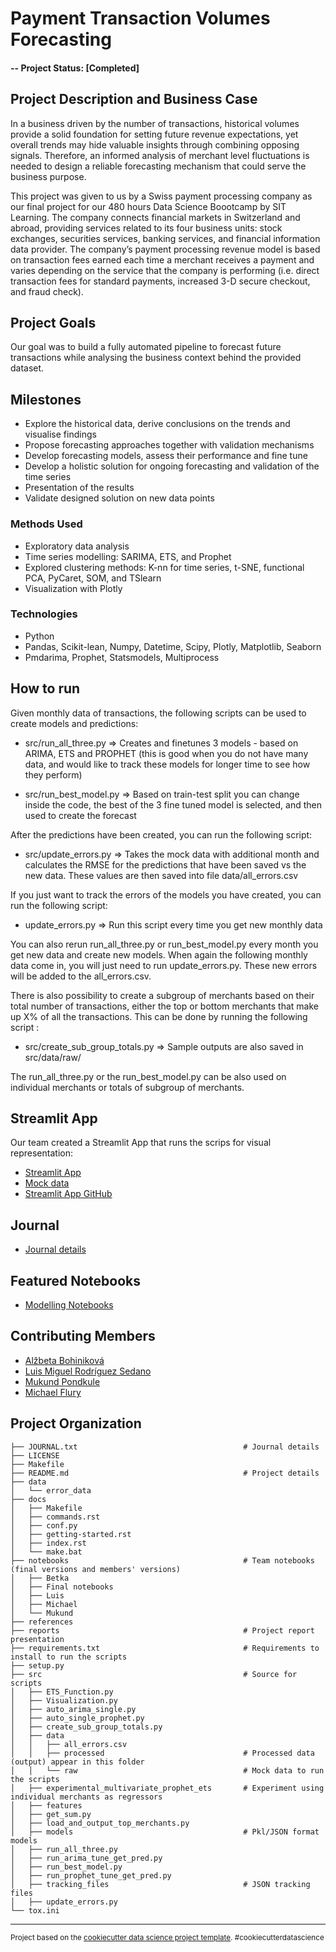 # Payment Transaction Volumes Forecasting

#### -- Project Status: [Completed]

## Project Description and Business Case
In a business driven by the number of transactions, historical volumes provide a solid foundation for setting future revenue expectations, yet overall trends may hide valuable insights through combining opposing signals. Therefore, an informed analysis of merchant level fluctuations is needed to design a reliable forecasting mechanism that could serve the business purpose.

This project was given to us by a Swiss payment processing company as our final project for our 480 hours Data Science Boootcamp by SIT Learning. The company connects financial markets in Switzerland and abroad, providing services related to its four business units: stock exchanges, securities services, banking services, and financial information data provider. The company’s payment processing revenue model is based on transaction fees earned each time a merchant receives a payment and varies depending on the service that the company is performing (i.e. direct transaction fees for standard payments, increased 3-D secure checkout, and fraud check).

## Project Goals
Our goal was to build a fully automated pipeline to forecast future transactions while analysing the business context behind the provided dataset.

## Milestones
* Explore the historical data, derive conclusions on the trends and visualise findings
* Propose forecasting approaches together with validation mechanisms
* Develop forecasting models, assess their performance and fine tune
* Develop a holistic solution for ongoing forecasting and validation of the time series
* Presentation of the results
* Validate designed solution on new data points

### Methods Used
* Exploratory data analysis
* Time series modelling: SARIMA, ETS, and Prophet
* Explored clustering methods: K-nn for time series, t-SNE, functional PCA, PyCaret, SOM, and TSlearn
* Visualization with Plotly

### Technologies
* Python
* Pandas, Scikit-lean, Numpy, Datetime, Scipy, Plotly, Matplotlib, Seaborn
* Pmdarima, Prophet, Statsmodels, Multiprocess

## How to run
Given monthly data of transactions, the following scripts can be used to create models and predictions:
* src/run_all_three.py
=> Creates and finetunes 3 models - based on ARIMA, ETS and PROPHET (this is good when you do not have many data, and would like to track these models for longer time to see how they perform)

* src/run_best_model.py
=> Based on train-test split you can change inside the code, the best of the 3 fine tuned model is selected, and then used to create the forecast

After the predictions have been created, you can run the following script:
* src/update_errors.py
=> Takes the mock data with additional month and calculates the RMSE for the predictions that have been saved vs the new data. These values are then saved into file data/all_errors.csv

If you just want to track the errors of the models you have created, you can run the following script:
* update_errors.py
=> Run this script every time you get new monthly data

You can also rerun run_all_three.py or run_best_model.py every month you get new data and create new models. When again the following monthly data come in, you will just need to run update_errors.py. These new errors will be added to the all_errors.csv.

There is also possibility to create a subgroup of merchants based on their total number of transactions, either the top or bottom merchants that make up X% of all the transactions. This can be done by running the following script :
* src/create_sub_group_totals.py
=> Sample outputs are also saved in src/data/raw/

The run_all_three.py or the run_best_model.py can be also used on individual merchants or totals of subgroup of merchants.

## Streamlit App
Our team created a Streamlit App that runs the scrips for visual representation:
* [Streamlit App](https://transaction-volumes-forecasting-app-py.streamlit.app/)
* [Mock data](https://github.com/mikjf/transaction_volumes_forecasting_streamlit_app/blob/main/mock_data/Mock_Time_Series_Merchants_Transactions_Anonymized.csv)
* [Streamlit App GitHub](https://github.com/mikjf/transaction_volumes_forecasting_streamlit_app)

## Journal
* [Journal details](JOURNAL.txt)

## Featured Notebooks
* [Modelling Notebooks](notebooks/)

## Contributing Members
* [Alžbeta Bohiniková](https://github.com/Betka112)
* [Luis Miguel Rodríguez Sedano](https://github.com/Euphorbix)
* [Mukund Pondkule](https://github.com/mpondkule)
* [Michael Flury](https://github.com/mikjf)

Project Organization
------------

    ├── JOURNAL.txt                                     # Journal details
    ├── LICENSE
    ├── Makefile
    ├── README.md                                       # Project details
    ├── data
    │   └── error_data
    ├── docs
    │   ├── Makefile
    │   ├── commands.rst
    │   ├── conf.py
    │   ├── getting-started.rst
    │   ├── index.rst
    │   └── make.bat
    ├── notebooks                                       # Team notebooks (final versions and members' versions)
    │   ├── Betka
    │   ├── Final notebooks
    │   ├── Luis
    │   ├── Michael
    │   └── Mukund
    ├── references
    ├── reports                                         # Project report presentation
    ├── requirements.txt                                # Requirements to install to run the scripts
    ├── setup.py
    ├── src                                             # Source for scripts
    │   ├── ETS_Function.py
    │   ├── Visualization.py
    │   ├── auto_arima_single.py
    │   ├── auto_single_prophet.py
    │   ├── create_sub_group_totals.py
    │   ├── data
    │   │   ├── all_errors.csv
    │   │   ├── processed                               # Processed data (output) appear in this folder
    │   │   └── raw                                     # Mock data to run the scripts
    │   ├── experimental_multivariate_prophet_ets       # Experiment using individual merchants as regressors   
    │   ├── features
    │   ├── get_sum.py
    │   ├── load_and_output_top_merchants.py
    │   ├── models                                      # Pkl/JSON format models
    │   ├── run_all_three.py
    │   ├── run_arima_tune_get_pred.py
    │   ├── run_best_model.py
    │   ├── run_prophet_tune_get_pred.py
    │   ├── tracking_files                              # JSON tracking files
    │   ├── update_errors.py
    └── tox.ini


--------

<p><small>Project based on the <a target="_blank" href="https://drivendata.github.io/cookiecutter-data-science/">cookiecutter data science project template</a>. #cookiecutterdatascience</small></p>
